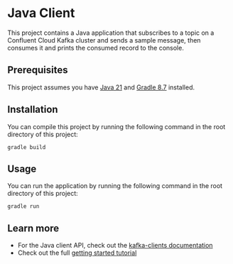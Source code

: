 # Java Client

This project contains a Java application that subscribes to a topic on a Confluent Cloud Kafka cluster and sends a sample message, then consumes it and prints the consumed record to the console.

## Prerequisites

This project assumes you have [Java 21](https://www.oracle.com/java/technologies/downloads/#java21) and [Gradle 8.7](https://gradle.org/install/) installed.

## Installation

You can compile this project by running the following command in the root directory of this project:

```shell
gradle build
```

## Usage

You can run the application by running the following command in the root directory of this project:

```shell
gradle run
```

## Learn more

- For the Java client API, check out the [kafka-clients documentation](https://docs.confluent.io/platform/current/clients/javadocs/javadoc/index.html)
- Check out the full [getting started tutorial](https://developer.confluent.io/get-started/java/)
